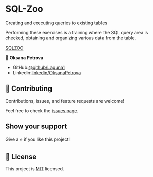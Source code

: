 # SQL-Zoo
Сreating and executing queries to existing tables

Performing these exercises is a training where the SQL query area is checked, 
obtaining and organizing various data from the table.

[SQLZOO](https://sqlzoo.net/wiki/SQL_Tutorial)

👤 **Oksana Petrova**

- GitHub:[@github/Laguna1](https://github.com/Laguna1)
- Linkedin:[linkedin/OksanaPetrova](https://www.linkedin.com/in/oksana-petrova-005bb0145/)



## 🤝 Contributing

Contributions, issues, and feature requests are welcome!

Feel free to check the [issues page]().

## Show your support

Give a ⭐️ if you like this project!

## 📝 License

This project is [MIT](lic.url) licensed.
